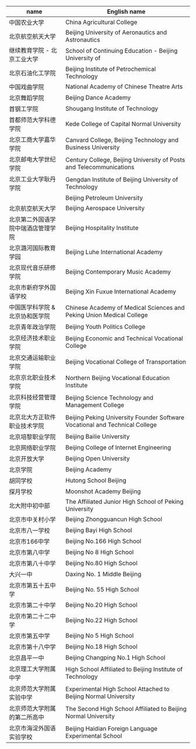 | name | English name |
| ----------- | ----------- |
|中国农业大学 | China Agricultural College |
|北京航空航天大学 | Beijing University of Aeronautics and Astronautics |
|继续教育学院 - 北京工业大学 | School of Continuing Education - Beijing University of |Technology |
|北京石油化工学院 | Beijing Institute of Petrochemical Technology |
|中国戏曲学院 | National Academy of Chinese Theatre Arts |
|北京舞蹈学院 | Beijing Dance Academy |
|首钢工学院 | Shougang Institute of Technology |
|首都师范大学科德学院 | Kede College of Capital Normal University |
|北京工商大学嘉华学院 | Canvard College, Beijing Technology and Business University |
|北京邮电大学世纪学院 | Century College, Beijing University of Posts and Telecommunications |
|北京工业大学耿丹学院 | Gengdan Institute of Beijing University of Technology |
|  | Beijing Petroleum University |
|北京航空航天大学 | Beijing Aerospace University |
|北京第二外国语学院中瑞酒店管理学院 | Beijing Hospitality Institute |
|北京潞河国际教育学园 | Beijing Luhe International Academy |
|北京现代音乐研修学院 | Beijing Contemporary Music Academy |
|北京市新府学外国语学校 | Beijing Xin Fuxue International Academy |
|中国医学科学院 & 北京协和医学院 | Chinese Academy of Medical Sciences and Peking Union Medical College |
|北京青年政治学院 | Beijing Youth Politics College |
|北京经济技术职业学院 | Beijing Economic and Technical Vocational College |
|北京交通运输职业学院 | Beijing Vocational College of Transportation |
|北京京北职业技术学院 | Northern Beijing Vocational Education Institute |
|北京科技经营管理学院 | Beijing Science Technology and Management College |
|北京北大方正软件职业技术学院 | Beijing Peking University Founder Software Vocational and Technical College |
|北京培黎职业学院 | Beijing Bailie University |
|北京网络职业学院 | Beijing College of lnternet Engineering |
|北京开放大学 | Beijing Open University |
|北京学院 | Beijing Academy |
|胡同学校 | Hutong School Beijing |
|探月学校 | Moonshot Academy Beijing |
|北大附中初中部 | The Affiliated Junior High School of Peking University |
|北京市中关村小学 | Beijing Zhongguancun High School |
|北京市八一学校 | Beijing Bayi High School |
|北京市166中学 | Beijing No.166 High School |
|北京市第八中学 | Beijing No 8 High School |
|北京市第八十中学 | Beijing No.80 High School |
|大兴一中 | Daxing No. 1 Middle Beijing |
|北京市第五十五中学 | Beijing No. 55 High School |
|北京市第二十中学 | Beijing No.20 High School |
|北京市第二十二中学 | Beijing No.22 High School |
|北京市第五中学 | Beijing No 5 High School |
|北京市第十八中学 | Beijing No.18 High School |
|北京昌平一中 | Beijing Changping No.1 High School |
|北京理工大学附属中学 | High School Affiliated to Beijing Institute of Technology |
|北京师范大学附属实验中学 | Experimental High School Attached to Beijing Normal University |
|北京师范大学附属的第二所高中 | The Second High School Affiliated to Beijing Normal University |
|北京市海淀外国语实验学校 | Beijing Haidian Foreign Language Experimental School |